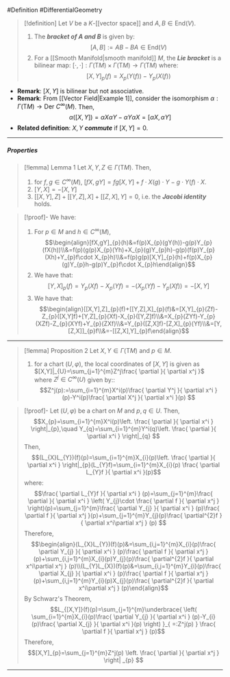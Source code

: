 #Definition #DifferentialGeometry 

> [!definition]
> Let $V$ be a $K$-[[vector space]] and $A,B\in \text{End}(V)$. 
> 1. The ***bracket of $A$ and $B$*** is given by: $$[A,B]:=AB-BA\in \text{End}(V)$$
> 2. For a [[Smooth Manifold|smooth manifold]] $M$, the ***Lie bracket*** is a bilinear map: $[\cdot,\cdot]:\Gamma(\text{T}M)\times\Gamma(\text{T}M)\to\Gamma(\text{T}M)$ where: $$[X,Y]_{p}(f)=X_{p}(Y(f))-Y_{p}(X(f))$$
- **Remark**: $[X,Y]$ is bilinear but not associative.
- **Remark**: From [[Vector Field|Example 1]], consider the isomorphism $\alpha :\Gamma(\text{T}M)\to \text{Der }C^\infty(M)$. Then, $$\alpha([X,Y])=\alpha X\alpha Y-\alpha Y\alpha X=[\alpha X,\alpha Y]$$
- **Related definition**: $X,Y$ ***commute*** if $[X,Y]=0$.
---
##### Properties

> [!lemma] Lemma 1
> Let $X,Y,Z\in \Gamma(\text{T}M)$. Then,
> 1. for $f,g\in C^\infty(M)$, $[fX,gY]=fg[X,Y]+f\cdot X(g)\cdot Y-g\cdot Y(f)\cdot X$.
> 2. $[Y,X]=-[X,Y]$
> 3. $[[X,Y],Z]+[[Y,Z],X]+[[Z,X],Y]=0$, i.e. the ***Jacobi identity*** holds.

> [!proof]-
> We have:
> 1. For $p\in M$ and $h\in C^\infty(M)$, $$\begin{align}[fX,gY]_{p}(h)&=f(p)X_{p}(gY(h))-g(p)Y_{p}(fX(h))\\&=f(p)(g(p)X_{p}(Yh)+X_{p}(g)Y_{p}h)-g(p)(f(p)Y_{p}(Xh)+Y_{p}f\cdot X_{p}h)\\&=f(p)g(p)[X,Y]_{p}(h)+f(p)X_{p}(g)Y_{p}h-g(p)Y_{p}f\cdot X_{p}h\end{align}$$
> 2. We have that: $$[Y,X]_{p}(f)=Y_{p}(Xf)-X_{p}(Yf)=-(X_{p}(Yf)-Y_{p}(Xf))=-[X,Y]$$
> 3. We have that: $$\begin{align}[[X,Y],Z]_{p}(f)+[[Y,Z],X]_{p}(f)&=[X,Y]_{p}(Zf)-Z_{p}([X,Y]f)+[Y,Z]_{p}(Xf)-X_{p}([Y,Z]f)\\&=X_{p}(ZYf)-Y_{p}(XZf)-Z_{p}(XYf)+Y_{p}(ZXf)\\&=Y_{p}([Z,X]f)-[Z,X]_{p}(Yf)\\&=[Y,[Z,X]]_{p}f\\&=-[[Z,X],Y]_{p}f\end{align}$$
---
> [!lemma] Proposition 2
> Let $X,Y\in \Gamma(\text{T}M)$ and $p\in M$.  
> 1. for a chart $(U,\varphi)$, the local coordinates of $[X,Y]$ is given as $[X,Y]|_{U}=\sum_{j=1}^{m}Z^j\frac{ \partial  }{ \partial x^j }$ where $Z^j \in C^\infty(U)$ given by:: $$Z^j(p):=\sum_{i=1}^{m}X^i(p)\frac{ \partial Y^j }{ \partial x^i } (p)-Y^i(p)\frac{ \partial X^j }{ \partial x^i }(p) $$

> [!proof]-
> Let $(U,\varphi)$ be a chart on $M$ and $p,q\in U$. Then, $$X_{p}=\sum_{i=1}^{m}X^i(p)\left. \frac{ \partial  }{ \partial x^i }  \right|_{p},\quad Y_{q}=\sum_{i=1}^{m}Y^i(q)\left. \frac{ \partial  }{ \partial x^i }  \right|_{q} $$Then, $$(L_{X}L_{Y})(f)(p)=\sum_{i=1}^{m}X_{i}(p)\left. \frac{ \partial  }{ \partial x^i }  \right|_{p}(L_{Y}f)=\sum_{i=1}^{m}X_{i}(p) \frac{ \partial L_{Y}f  }{ \partial x^i }(p)$$where: $$\frac{ \partial L_{Y}f }{ \partial x^i } (p)=\sum_{j=1}^{m}\frac{ \partial  }{ \partial x^i }  \left( Y_{j}\cdot \frac{ \partial f }{ \partial x^j }  \right)(p)=\sum_{j=1}^{m}\frac{ \partial Y_{j} }{ \partial x^i } (p)\frac{ \partial f }{ \partial x^j }(p)+\sum_{j=1}^{m}Y_{j}(p)\frac{ \partial^{2}f }{ \partial x^i\partial x^j } (p) $$Therefore, $$\begin{align}(L_{X}L_{Y})(f)(p)&=\sum_{i,j=1}^{m}X_{i}(p)\frac{ \partial Y_{j} }{ \partial x^i } (p)\frac{ \partial f }{ \partial x^j }(p)+\sum_{i,j=1}^{m}X_{i}(p)Y_{j}(p)\frac{ \partial^{2}f }{ \partial x^i\partial x^j } (p)\\(L_{Y}L_{X})(f)(p)&=\sum_{i,j=1}^{m}Y_{i}(p)\frac{ \partial X_{j} }{ \partial x^i } (p)\frac{ \partial f }{ \partial x^j }(p)+\sum_{i,j=1}^{m}Y_{i}(p)X_{j}(p)\frac{ \partial^{2}f }{ \partial x^i\partial x^j } (p)\end{align}$$By Schwarz's Theorem, $$L_{[X,Y]}(f)(p)=\sum_{j=1}^{m}\underbrace{ \left( \sum_{i=1}^{m}X_{i}(p)\frac{ \partial Y_{j} }{ \partial x^i } (p)-Y_{i}(p)\frac{ \partial X_{j} }{ \partial x^i }(p)  \right) }_{ =:Z^j(p) } \frac{ \partial f }{ \partial x^j } (p)$$Therefore, $$[X,Y]_{p}=\sum_{j=1}^{m}Z^j(p) \left. \frac{ \partial  }{ \partial x^j } \right| _{p} $$
---